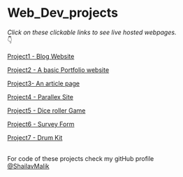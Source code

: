 # Web_Dev_projects

<i>Click on these clickable links to see live hosted webpages. </i>
<br>👇


<a href="https://bit.ly/3cbrFx6">Project1 - Blog Website </a>

<a href="https://bit.ly/3LjjBaR"> Project2 - A basic Portfolio website</a>

<a href="https://bit.ly/3AC4tS5">Project3- An article page </a>

<a href="https://bit.ly/3K7yGf3" > Project4 - Parallex Site</a>

<a href="https://bit.ly/3pz9559">Project5 - Dice roller Game</a>

<a href="https://bit.ly/3A9JpB6">Project6 - Survey Form </a>

<a href="https://bit.ly/3w5ayng"> Project7 - Drum Kit</a>

<br>
For code of these projects check my gitHub profile
<br> <a href="" >@ShailavMalik</a>
